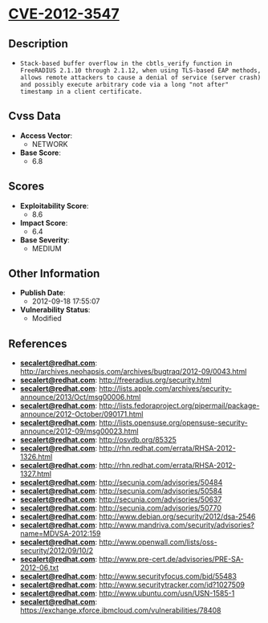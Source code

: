 
# [CVE-2012-3547](https://cve.mitre.org/cgi-bin/cvename.cgi?name=CVE-2012-3547)

## Description

- `Stack-based buffer overflow in the cbtls_verify function in FreeRADIUS 2.1.10 through 2.1.12, when using TLS-based EAP methods, allows remote attackers to cause a denial of service (server crash) and possibly execute arbitrary code via a long "not after" timestamp in a client certificate.`

## Cvss Data

- **Access Vector**:
  - NETWORK
- **Base Score**:
  - 6.8

## Scores

- **Exploitability Score**:
  - 8.6
- **Impact Score**:
  - 6.4
- **Base Severity**:
  - MEDIUM

## Other Information

- **Publish Date**:
  - 2012-09-18 17:55:07
- **Vulnerability Status**:
  - Modified

## References

- **secalert@redhat.com**: http://archives.neohapsis.com/archives/bugtraq/2012-09/0043.html
- **secalert@redhat.com**: http://freeradius.org/security.html
- **secalert@redhat.com**: http://lists.apple.com/archives/security-announce/2013/Oct/msg00006.html
- **secalert@redhat.com**: http://lists.fedoraproject.org/pipermail/package-announce/2012-October/090171.html
- **secalert@redhat.com**: http://lists.opensuse.org/opensuse-security-announce/2012-09/msg00023.html
- **secalert@redhat.com**: http://osvdb.org/85325
- **secalert@redhat.com**: http://rhn.redhat.com/errata/RHSA-2012-1326.html
- **secalert@redhat.com**: http://rhn.redhat.com/errata/RHSA-2012-1327.html
- **secalert@redhat.com**: http://secunia.com/advisories/50484
- **secalert@redhat.com**: http://secunia.com/advisories/50584
- **secalert@redhat.com**: http://secunia.com/advisories/50637
- **secalert@redhat.com**: http://secunia.com/advisories/50770
- **secalert@redhat.com**: http://www.debian.org/security/2012/dsa-2546
- **secalert@redhat.com**: http://www.mandriva.com/security/advisories?name=MDVSA-2012:159
- **secalert@redhat.com**: http://www.openwall.com/lists/oss-security/2012/09/10/2
- **secalert@redhat.com**: http://www.pre-cert.de/advisories/PRE-SA-2012-06.txt
- **secalert@redhat.com**: http://www.securityfocus.com/bid/55483
- **secalert@redhat.com**: http://www.securitytracker.com/id?1027509
- **secalert@redhat.com**: http://www.ubuntu.com/usn/USN-1585-1
- **secalert@redhat.com**: https://exchange.xforce.ibmcloud.com/vulnerabilities/78408
